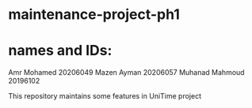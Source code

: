# maintenance-project-ph1
# names and IDs:
Amr Mohamed 20206049
Mazen Ayman 20206057
Muhanad Mahmoud 20196102

This repository maintains some features in UniTime project

